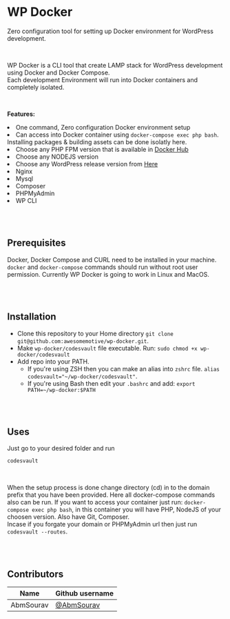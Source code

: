 # WP Docker
Zero configuration tool for setting up Docker environment for WordPress development.

<br>
<p>
WP Docker is a CLI tool that create LAMP stack for WordPress development using Docker and Docker Compose.
<br>
Each development Environment will run into Docker containers and completely isolated.
</p>

<br>
<p>
<strong>Features:</strong>
	<li>One command, Zero configuration Docker environment setup</li>
	<li>Can access into Docker container using <code>docker-compose exec php bash</code>. Installing packages & building assets can be done isolatly here.</li>
	<li>Choose any PHP FPM version that is available in <a href="https://hub.docker.com/_/php">Docker Hub</a></li>
	<li>Choose any NODEJS version</li>
	<li>Choose any WordPress release version from <a href="https://wordpress.org/download/releases/">Here</a></li>
	<li>Nginx</li>
	<li>Mysql</li>
	<li>Composer</li>
	<li>PHPMyAdmin</li>
	<li>WP CLI</li>
</p>

<br>
<br>

## Prerequisites
Docker, Docker Compose and CURL need to be installed in your machine. `docker` and `docker-compose` commands should run without root user permission. Currently WP Docker is going to work in Linux and MacOS.

<br>
<br>

## Installation
* Clone this repository to your Home directory `git clone git@github.com:awesomemotive/wp-docker.git`.
* Make `wp-docker/codesvault` file executable. Run: `sudo chmod +x wp-docker/codesvault`
* Add repo into your PATH.
	* If you're using ZSH then you can make an alias into `zshrc` file. `alias codesvault="~/wp-docker/codesvault"`.
	* If you're using Bash then edit your `.bashrc` and add: `export PATH=~/wp-docker:$PATH`

<br>
<br>

## Uses
Just go to your desired folder and run
``` bash
codesvault
```

<br>

When the setup process is done change directory (cd) in to the domain prefix that you have been provided.
Here all docker-compose commands also can be run. If you want to access your container just run: `docker-compose exec php bash`, in this container you will have PHP, NodeJS of your choosen version. Also have Git, Composer.
<br>
Incase if you forgate your domain or PHPMyAdmin url then just run `codesvault --routes`.

<br>
<br>

## Contributors

| Name| Github username |
| ----------- | ----------- |
| AbmSourav      | [@AbmSourav](https://github.com/AbmSourav)   |
